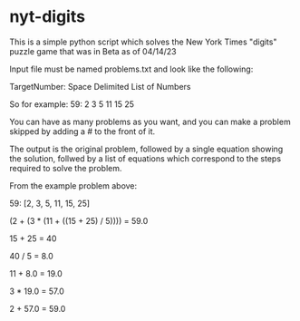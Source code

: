 # nyt-digits

This is a simple python script which solves the New York Times "digits" puzzle game that was in Beta as of 04/14/23

Input file must be named problems.txt and look like the following:

TargetNumber: Space Delimited List of Numbers

So for example:
59: 2 3 5 11 15 25

You can have as many problems as you want, and you can make a problem skipped by adding a # to the front of it.

The output is the original problem, followed by a single equation showing the solution, follwed by a list of equations which correspond to the steps required to solve the problem.

From the example problem above:

59: [2, 3, 5, 11, 15, 25]

(2 + (3 * (11 + ((15 + 25) / 5)))) = 59.0

15 + 25 = 40

40 / 5 = 8.0

11 + 8.0 = 19.0

3 * 19.0 = 57.0

2 + 57.0 = 59.0
